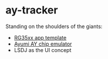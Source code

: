 # ay-tracker

Standing on the shoulders of the giants:

- [RG35xx app template](https://github.com/anderson-/simplegfx)
- [Ayumi AY chip emulator](https://github.com/true-grue/ayumi)
- LSDJ as the UI concept

